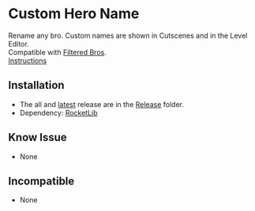 # Custom Hero Name

Rename any bro. Custom names are shown in Cutscenes and in the Level Editor.  
Compatible with [Filtered Bros](https://www.nexusmods.com/broforce/mods/7).  
[Instructions](./INSTRUCTION.md)
  
## Installation

* The all and [latest](./Release/CustomHeroNameMod.zip) release are in the [Release](./Release/) folder.
* Dependency: [RocketLib](https://www.nexusmods.com/broforce/mods/9)

## Know Issue

* None

## Incompatible

* None
